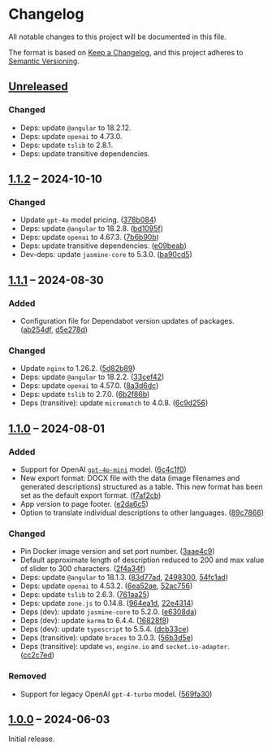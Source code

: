 # Changelog

All notable changes to this project will be documented in this file.

The format is based on [Keep a Changelog](https://keepachangelog.com/), and this project adheres to [Semantic Versioning](https://semver.org/spec/v2.0.0.html).



## [Unreleased]

### Changed

- Deps: update `@angular` to 18.2.12.
- Deps: update `openai` to 4.73.0.
- Deps: update `tslib` to 2.8.1.
- Deps: update transitive dependencies.


## [1.1.2] – 2024-10-10

### Changed

- Update `gpt-4o` model pricing. ([378b084](https://github.com/slsfi/abbi-ng-ai-image-descriptor/commit/378b0840783627ad1f604c23644658e5ddd36663))
- Deps: update `@angular` to 18.2.8. ([bd1095f](https://github.com/slsfi/abbi-ng-ai-image-descriptor/commit/bd1095fa4e537ca1f54cad83da537f4029b61081))
- Deps: update `openai` to 4.67.3. ([7b6b90b](https://github.com/slsfi/abbi-ng-ai-image-descriptor/commit/7b6b90b13b6e2b953878d54dc35c9e4687a95f60))
- Deps: update transitive dependencies. ([e09beab](https://github.com/slsfi/abbi-ng-ai-image-descriptor/commit/e09beab159251ebb01e497a45dceb60aa330be4f))
- Dev-deps: update `jasmine-core` to 5.3.0. ([ba90cd5](https://github.com/slsfi/abbi-ng-ai-image-descriptor/commit/ba90cd5c65f6230dfb997b064e26631f761c5bf6))



## [1.1.1] – 2024-08-30

### Added

- Configuration file for Dependabot version updates of packages. ([ab254df](https://github.com/slsfi/abbi-ng-ai-image-descriptor/commit/ab254dff55c162b3484ce0ae080fdc20331fbd63), [d5e278d](https://github.com/slsfi/abbi-ng-ai-image-descriptor/commit/d5e278dca87e15fe1d65be24526dd0ae096cd121))

### Changed

- Update `nginx` to 1.26.2. ([5d82b89](https://github.com/slsfi/abbi-ng-ai-image-descriptor/commit/5d82b89a0cc16c3c0c9f1df4b1023788d5a011c2))
- Deps: update `@angular` to 18.2.2. ([33cef42](https://github.com/slsfi/abbi-ng-ai-image-descriptor/commit/33cef42070c686d585cf304b5bbf156953cc709c))
- Deps: update `openai` to 4.57.0. ([8a3d6dc](https://github.com/slsfi/abbi-ng-ai-image-descriptor/commit/8a3d6dce630e914900d88bb946b01c9d82dbe0aa))
- Deps: update `tslib` to 2.7.0. ([6b2f86b](https://github.com/slsfi/abbi-ng-ai-image-descriptor/commit/6b2f86b064b15ba7a23b4e30a6e0768e3d23b371))
- Deps (transitive): update `micromatch` to 4.0.8. ([6c9d256](https://github.com/slsfi/abbi-ng-ai-image-descriptor/commit/6c9d2560e188d9aa67f0dc9a87b6383a536e20fd))



## [1.1.0] – 2024-08-01

### Added

- Support for OpenAI [`gpt-4o-mini`](https://platform.openai.com/docs/models/gpt-4o-mini) model. ([6c4c1f0](https://github.com/slsfi/abbi-ng-ai-image-descriptor/commit/6c4c1f0478c018808e21abcbf633f222e40b68f4))
- New export format: DOCX file with the data (image filenames and generated descriptions) structured as a table. This new format has been set as the default export format. ([f7af2cb](https://github.com/slsfi/abbi-ng-ai-image-descriptor/commit/f7af2cb5ac78705cd4acba27e06316de3e27fe4a))
- App version to page footer. ([e2da6c5](https://github.com/slsfi/abbi-ng-ai-image-descriptor/commit/e2da6c5381207bbf0d859fc09315aa5c8d9ac398))
- Option to translate individual descriptions to other languages. ([89c7866](https://github.com/slsfi/abbi-ng-ai-image-descriptor/commit/89c7866c52ad9e557d94c1e56d2dbd36a8b1f49d))

### Changed

- Pin Docker image version and set port number. ([3aae4c9](https://github.com/slsfi/abbi-ng-ai-image-descriptor/commit/3aae4c94f79a6fd48f33684b38d90e0889bc99d0))
- Default approximate length of description reduced to 200 and max value of slider to 300 characters. ([2f4a34f](https://github.com/slsfi/abbi-ng-ai-image-descriptor/commit/2f4a34f6183142909287131c7e9fd77db402e69f))
- Deps: update `@angular` to 18.1.3. ([83d77ad](https://github.com/slsfi/abbi-ng-ai-image-descriptor/commit/83d77adfe46bcaa233f34d75dc0369b553737148), [2498300](https://github.com/slsfi/abbi-ng-ai-image-descriptor/commit/2498300655d458e7ee429adfa9d24d8379dcadc6), [54fc1ad](https://github.com/slsfi/abbi-ng-ai-image-descriptor/commit/54fc1ad63d0f6c1b2a9fb109aa3010888940f551))
- Deps: update `openai` to 4.53.2. ([6ea52ae](https://github.com/slsfi/abbi-ng-ai-image-descriptor/commit/6ea52ae4605f24b0391ba009f052dc7add5cba84), [52ac756](https://github.com/slsfi/abbi-ng-ai-image-descriptor/commit/52ac75643437a070074d7f2b7fab6ff7d759c121))
- Deps: update `tslib` to 2.6.3. ([761aa25](https://github.com/slsfi/abbi-ng-ai-image-descriptor/commit/761aa252bab2e6e1952ba6ae3c1b99585871d213))
- Deps: update `zone.js` to 0.14.8. ([964ea1d](https://github.com/slsfi/abbi-ng-ai-image-descriptor/commit/964ea1d61c6f39eec6257e8aa3b014b277d07dc5), [22e4314](https://github.com/slsfi/abbi-ng-ai-image-descriptor/commit/22e4314321d666d07a61403974dfa34da2316515))
- Deps (dev): update `jasmine-core` to 5.2.0. ([e6308da](https://github.com/slsfi/abbi-ng-ai-image-descriptor/commit/e6308da4cea5ce490f5b3062876177282a9607ad))
- Deps (dev): update `karma` to 6.4.4. ([16828f8](https://github.com/slsfi/abbi-ng-ai-image-descriptor/commit/16828f87fd853790e4dbb0d0eacad07359aa3b42))
- Deps (dev): update `typescript` to 5.5.4. ([dcb33ce](https://github.com/slsfi/abbi-ng-ai-image-descriptor/commit/dcb33cef8961e386851b3029093a01bf49565e1f))
- Deps (transitive): update `braces` to 3.0.3. ([56b3d5e](https://github.com/slsfi/abbi-ng-ai-image-descriptor/commit/56b3d5e7f1832711ab9c28954867def5f1855e86))
- Deps (transitive): update `ws`, `engine.io` and `socket.io-adapter`. ([cc2c7ed](https://github.com/slsfi/abbi-ng-ai-image-descriptor/commit/cc2c7edacf89058e30255e19376d4695deb84ab9))

### Removed

- Support for legacy OpenAI `gpt-4-turbo` model. ([569fa30](https://github.com/slsfi/abbi-ng-ai-image-descriptor/commit/569fa3053630052f94269dc25285478ec8b64d85))



## [1.0.0] – 2024-06-03

Initial release.



[unreleased]: https://github.com/slsfi/abbi-ng-ai-image-descriptor/compare/1.1.2...HEAD
[1.1.2]: https://github.com/slsfi/abbi-ng-ai-image-descriptor/compare/1.1.1...1.1.2
[1.1.1]: https://github.com/slsfi/abbi-ng-ai-image-descriptor/compare/1.1.0...1.1.1
[1.1.0]: https://github.com/slsfi/abbi-ng-ai-image-descriptor/compare/1.0.0...1.1.0
[1.0.0]: https://github.com/slsfi/abbi-ng-ai-image-descriptor/releases/tag/1.0.0
